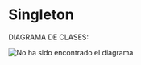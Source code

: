 # Singleton

DIAGRAMA DE CLASES:

![No ha sido encontrado el diagrama](https://upload.wikimedia.org/wikipedia/commons/d/dc/Singleton_pattern_uml.png)<br>
